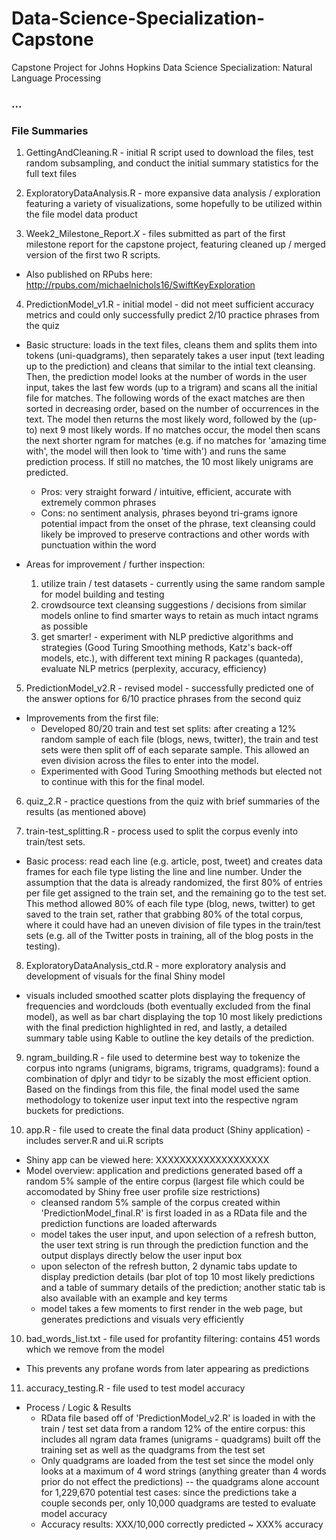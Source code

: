 # Data-Science-Specialization-Capstone
Capstone Project for Johns Hopkins Data Science Specialization: Natural Language Processing

### ...

### File Summaries
1. GettingAndCleaning.R - initial R script used to download the files, test random subsampling, and conduct the initial summary statistics for the full text files

2. ExploratoryDataAnalysis.R - more expansive data analysis / exploration featuring a variety of visualizations, some hopefully to be utilized within the file model data product

3. Week2_Milestone_Report.*X* - files submitted as part of the first milestone report for the capstone project, featuring cleaned up / merged version of the first two R scripts.
- Also published on RPubs here: http://rpubs.com/michaelnichols16/SwiftKeyExploration

4. PredictionModel_v1.R - initial model - did not meet sufficient accuracy metrics and could only successfully predict 2/10 practice phrases from the quiz

- Basic structure: loads in the text files, cleans them and splits them into tokens (uni-quadgrams), then separately takes a user input (text leading up to the prediction) and cleans that similar to the intial text cleansing. Then, the prediction model looks at the number of words in the user input, takes the last few words (up to a trigram) and scans all the initial file for matches. The following words of the exact matches are then sorted in decreasing order, based on the number of occurrences in the text. The model then returns the most likely word, followed by the (up-to) next 9 most likely words. If no matches occur, the model then scans the next shorter ngram for matches (e.g. if no matches for 'amazing time with', the model will then look to 'time with') and runs the same prediction process. If still no matches, the 10 most likely unigrams are predicted. 

    - Pros: very straight forward / intuitive, efficient, accurate with extremely common phrases
    - Cons: no sentiment analysis, phrases beyond tri-grams ignore potential impact from the onset of the phrase, text cleansing could likely be improved to preserve contractions and other words with punctuation within the word

- Areas for improvement / further inspection: 
    1. utilize train / test datasets - currently using the same random sample for model building and testing
    2. crowdsource text cleansing suggestions / decisions from similar models online to find smarter ways to retain as much intact ngrams as possible
    3. get smarter! - experiment with NLP predictive algorithms and strategies (Good Turing Smoothing methods, Katz's back-off models, etc.), with different text mining R packages (quanteda), evaluate NLP metrics (perplexity, accuracy, efficiency)

5. PredictionModel_v2.R - revised model - successfully predicted one of the answer options for 6/10 practice phrases from the second quiz 

- Improvements from the first file:
    - Developed 80/20 train and test set splits: after creating a 12% random sample of each file (blogs, news, twitter), the train and test sets were then split off of each separate sample. This allowed an even division across the files to enter into the model.
    - Experimented with Good Turing Smoothing methods but elected not to continue with this for the final model.

6. quiz_2.R - practice questions from the quiz with brief summaries of the results (as mentioned above)

7. train-test_splitting.R - process used to split the corpus evenly into train/test sets.
- Basic process: read each line (e.g. article, post, tweet) and creates data frames for each file type listing the line and line number. Under the assumption that the data is already randomized, the first 80% of entries per file get assigned to the train set, and the remaining go to the test set. This method allowed 80% of each file type (blog, news, twitter) to get saved to the train set, rather that grabbing 80% of the total corpus, where it could have had an uneven division of file types in the train/test sets (e.g. all of the Twitter posts in training, all of the blog posts in the testing). 

8. ExploratoryDataAnalysis_ctd.R - more exploratory analysis and development of visuals for the final Shiny model
- visuals included smoothed scatter plots displaying the frequency of frequencies and wordclouds (both eventually excluded from the final model), as well as bar chart displaying the top 10 most likely predictions with the final prediction highlighted in red, and lastly, a detailed summary table using Kable to outline the key details of the prediction.
   
9. ngram_building.R - file used to determine best way to tokenize the corpus into ngrams (unigrams, bigrams, trigrams, quadgrams): found a combination of dplyr and tidyr to be sizably the most efficient option. Based on the findings from this file, the final model used the same methodology to tokenize user input text into the respective ngram buckets for predictions.  

10. app.R - file used to create the final data product (Shiny application) - includes server.R and ui.R scripts
- Shiny app can be viewed here: XXXXXXXXXXXXXXXXXXX
- Model overview: application and predictions generated based off a random 5% sample of the entire corpus (largest file which could be accomodated by Shiny free user profile size restrictions)
    - cleansed random 5% sample of the corpus created within 'PredictionModel_final.R' is first loaded in as a RData file and the prediction functions are loaded afterwards
    - model takes the user input, and upon selection of a refresh button, the user text string is run through the prediction function and the output displays directly below the user input box
    - upon selecton of the refresh button, 2 dynamic tabs update to display prediction details (bar plot of top 10 most likely predictions and a table of summary details of the prediction; another static tab is also available with an example and key terms
    - model takes a few moments to first render in the web page, but generates predictions and visuals very efficiently 

10. bad_words_list.txt - file used for profantity filtering: contains 451 words which we remove from the model
- This prevents any profane words from later appearing as predictions

11. accuracy_testing.R - file used to test model accuracy
- Process / Logic & Results
    - RData file based off of 'PredictionModel_v2.R' is loaded in with the train / test set data from a random 12% of the entire corpus: this includes all ngram data frames (unigrams - quadgrams) built off the training set as well as the quadgrams from the test set
    - Only quadgrams are loaded from the test set since the model only looks at a maximum of 4 word strings (anything greater than 4 words prior do not effect the predictions) -- the quadgrams alone account for 1,229,670 potential test cases: since the predictions take a couple seconds per, only 10,000 quadgrams are tested to evaluate model accuracy
    - Accuracy results: XXX/10,000 correctly predicted ~ XXX% accuracy
